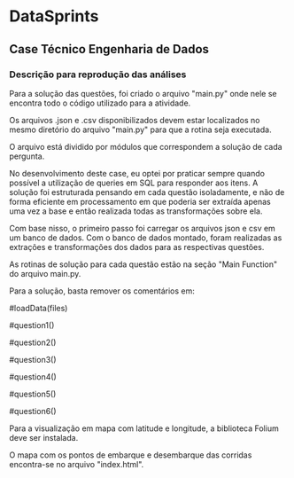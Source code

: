 # DataSprints

## Case Técnico Engenharia de Dados

### Descrição para reprodução das análises

Para a solução das questões, foi criado o arquivo "main.py" onde nele se encontra todo o código utilizado para a atividade.

Os arquivos .json e .csv disponibilizados devem estar localizados no mesmo diretório do arquivo "main.py" para que a rotina seja executada.

O arquivo está dividido por módulos que correspondem a solução de cada pergunta.

No desenvolvimento deste case, eu optei por praticar sempre quando possível a utilização de queries em SQL para responder aos itens. A solução foi estruturada pensando em cada questão isoladamente, e não de forma eficiente em processamento em que poderia ser extraída apenas uma vez a base e então realizada todas as transformações sobre ela. 

Com base nisso, o primeiro passo foi carregar os arquivos json e csv em um banco de dados.
Com o banco de dados montado, foram realizadas as extrações e transformações dos dados para as respectivas questões.

As rotinas de solução para cada questão estão na seção "Main Function" do arquivo main.py.

Para a solução, basta remover os comentários em:

#loadData(files)

#question1()

#question2()

#question3()

#question4()

#question5()

#question6()

Para a visualização em mapa com latitude e longitude, a biblioteca Folium deve ser instalada.

O mapa com os pontos de embarque e desembarque das corridas encontra-se no arquivo "index.html".





